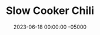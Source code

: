 ---
layout: post
title:  "Slow Cooker Chili"
date:   2023-06-18 00:00:00 -05000
categories: 
- Recipes
- Ground Meat
permalink: /recipes/chili
image: /assets/Food/Ground Meat/Chili/chili-cover.jpg
ing: chili-ing
facts: chili-facts
section1: Vegetables & Spies
start2: Ground turkey, 93/7
section2: Meat
start3: Crushed tomatoes
section3: Cans & Cocoa
start4: 
section4: 
start5: 
section5: 
Prep: 45
Rest: 
Cook: 480
Source1: 
Source2: 
whisk: https://s.samsungfood.com/3s11e
tags: 
- beans
- kidney
- black
- pinto
- chickpea
- garbanzo
- tomato
- diced
- can
- turkey
- beef
- ground
- crock pot
- simmmer
- pasta
- elbow
- party
- bowl
- rice
- brown
- hearty
- vegetable
- vic
Description: Chili is such a classic cold weather hearty meal, and this version comes together pretty quickly and makes a lot of food. Mix in some elbow noodles or rice if you want to bulk it up even more. Nothing beats the smell of coming home and smelling fresh chili just waiting for you for dinner.  Chili pairs so well with cornbread, so check out my <a href="/recipes/cornbread">Cheesy Protein Cornbread</a> for a high protein and delicious side dish!
Instructions: 
- Chop up the vegetables, and add them to a large skillet with olive oil, garlic, and salt. Cook over medium heat (covered) until soft. Set vegetables aside in crock pot<br><br>

- Meanwhile, drain and rinse the cans of beans. Transfer all the beans, cocoa, and tomatoes to the crock pot<br><br>

- Add in the meat and cook until no longer pink over medium heat, and transfer to crockpot<br><br>

- Cover and cook for 8 hours on low or 6 hours on high
- <br><br><center><img src="/assets/Food/Ground Meat/Chili/chili-4.jpg" alt="" class="instruction-image"></center>
---